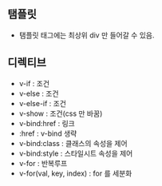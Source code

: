 ## 탬플릿 
- 탬플릿 태그에는 최상위 div 만 들어갈 수 있음.

## 디렉티브
- v-if : 조건
- v-else : 조건
- v-else-if : 조건
- v-show : 조건(css 만 바꿈)
- v-bind:href : 링크
- :href : v-bind 생략
- v-bind:class : 클래스의 속성을 제어
- v-bind:style : 스타일시트 속성을 제어
- v-for : 반복루프
- v-for(val, key, index) : for 를 세분화